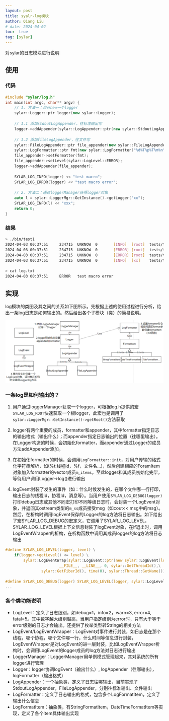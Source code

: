 ```yaml
---
layout: post
title: syalr-log模块
author: Qiang Liu
# date: 2024-04-02
toc:  true
tag: [sylar]
---
```

对sylar的日志模块进行说明



## 使用

### 代码

```c++
#include "sylar/log.h"
int main(int argc, char** argv) {
    // 1. 方法一：自己new一个logger
    sylar::Logger::ptr logger(new sylar::Logger);
    
    // 1.1 添加stdoutLogAppender，往标准输出写
    logger->addAppender(sylar::LogAppender::ptr(new sylar::StdoutLogAppender));
    
    // 1.2 添加fileLogAppender，往文件写
    sylar::FileLogAppender::ptr file_appender(new sylar::FileLogAppender("./log.txt"));
    sylar::LogFormatter::ptr fmt(new sylar::LogFormatter("%d%T%p%T%m%n"));
    file_appender->setFormatter(fmt);
    file_appender->setLevel(sylar::LogLevel::ERROR);
    logger->addAppender(file_appender);

    SYLAR_LOG_INFO(logger) << "test macro";
    SYLAR_LOG_ERROR(logger) << "test macro error";
	
    // 2. 方法二：通过loggerManager获得logger对象
    auto l = sylar::LoggerMgr::GetInstance()->getLogger("xx");
    SYLAR_LOG_INFO(l) << "xxx";
    return 0;
}
```

### 结果

```bash
> ./bin/test1
2024-04-03 00:37:51     234715  UNKNOW  0       [INFO]  [root]  tests/test.cc:21        test macro
2024-04-03 00:37:51     234715  UNKNOW  0       [ERROR] [root]  tests/test.cc:22        test macro error
2024-04-03 00:37:51     234715  UNKNOW  0       [ERROR] [root]  tests/test.cc:24        test macro fmt error aa
2024-04-03 00:37:51     234715  UNKNOW  0       [INFO]  [xx]    tests/test.cc:27        xxx

> cat log.txt
2024-04-03 00:37:51     ERROR   test macro error
```





## 实现

log模块的类图及其之间的关系如下图所示。先根据上述的使用过程进行分析，给出一条log日志是如何输出的。然后给出各个子模块（类）的简易说明。

![image-20240403152744507](/assets/image-20240403152744507.png)

### 一条log是如何输出的？

1. 用户通过loggerManager获取一个logger，可根据log.h提供的宏`SYLAR_LOG_ROOT`快速获取一个根logger，此宏也是调用了`sylar::LoggerMgr::GetInstance()->getRoot()`方法获取

2.  logger有两个重要的成员，formatter和appender，其中formatter指定日志的输出格式（输出什么）；而appender指定日志输出的位置（往哪里输出）。在Logger构造的时候，会初始化formatter，而appender通过Logger的成员方法addAppender添加。

3. 在初始化formatter的时候，会调用`LogFormatter::init`，对用户传输的格式化字符串解析，如(%t:线程id，%f，文件名...)，然后创建相应的ForamItem对象加入formatter的vector成员`m_items`。至此logger和其成员初始化完毕，等待用户调用Logger->log()进行输出

4. logEvent封装了发生的事件（如：什么时候发生的，在哪个文件哪一行打印，输出日志的线程id，协程Id，消息等）。当用户使用`SYLAR_LOG_DEBUG(logger)`打印debug日志或其他不同宏打印不同等级日志时，会封装一个LogEvent对象，并返回其ostream类型的`m_ss`成员接受msg（如cout<< msg中的msg）。然后，在析构时调用logEvent保存的Logger的log方法将日志输出。如下给出了宏SYLAR_LOG_DEBUG的宏定义，它调用了SYLAR_LOG_LEVEL，SYLAR_LOG_LEVEL根据上下文信息封装了logEvent对象，在if退出时，调用LogEventWrapper的析构，在析构函数中调用其成员logger的log方法将日志输出

   

```c
#define SYLAR_LOG_LEVEL(logger, level) \
    if(logger->getLevel() <= level) \
        sylar::LogEventWrap(sylar::LogEvent::ptr(new sylar::LogEvent(logger, level, \
                        __FILE__, __LINE__, 0, sylar::GetThreadId(),\
                sylar::GetFiberId(), time(0), sylar::Thread::GetName()))).getSS()

#define SYLAR_LOG_DEBUG(logger) SYLAR_LOG_LEVEL(logger, sylar::LogLevel::DEBUG)
...
```



### 各个类功能说明

- LogLevel：定义了日志级别，如debug=1，info=2，warn=3, error=4, fatal=5。其中数字越大级别越高，当用户指定级别为error时，只有大于等于error级别的日志才会输出。还提供了枚举类型转String的相关方法
- LogEvent/LogEventWrapper：LogEvent对事件进行封装，如日志是在那个线程，哪个协程，哪个文件哪一行，什么时间等信息进行封装，LogEventWrapper是对LogEvent的进一层封装，比如LogEventWrapper析构时，会调用LogEvent的logger成员的log方法对日志进行输出
- LoggerManager：LoggerManager用单例模式管理起来，其对系统的所有logger进行管理
- Logger：logger协调logEvent（输出什么）, logAppender（往哪输出），logFormatter（输出格式）
- LogAppender：一个抽象类，定义了日志往哪输出，目前实现了StdoutLogAppender，FileLogAppender，分别往标准输出、文件输出
- LogFormatter：定义了日志输出的格式，包含多个LogFormatItem，定义了输出什么信息
- LogFormatItem：抽象类，有StringFormatItem，DateTimeFormatItem等实现，定义了各个item具体输出实现

